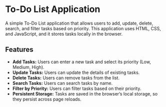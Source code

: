 # To-Do List Application

A simple To-Do List application that allows users to add, update, delete, search, and filter tasks based on priority. This application uses HTML, CSS, and JavaScript, and it stores tasks locally in the browser.

## Features

- **Add Tasks:** Users can enter a new task and select its priority (Low, Medium, High).
- **Update Tasks:** Users can update the details of existing tasks.
- **Delete Tasks:** Users can remove tasks from the list.
- **Search Tasks:** Users can search tasks by name.
- **Filter by Priority:** Users can filter tasks based on their priority.
- **Persistent Storage:** Tasks are saved in the browser’s local storage, so they persist across page reloads.
